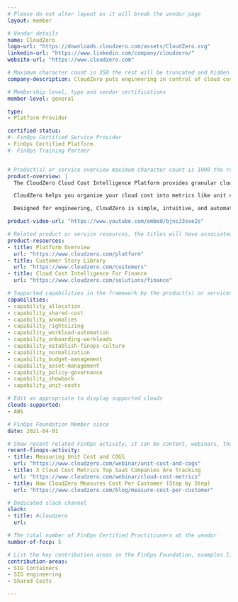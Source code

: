 ```yaml
---
# Please do not alter layout as it will break the vendor page
layout: member

# Vendor details
name: CloudZero
logo-url: "https://downloads.cloudzero.com/assets/CloudZero.svg"
linkedin-url: "https://www.linkedin.com/company/cloudzero/"
website-url: "https://www.cloudzero.com"

# Maximum character count is 350 the rest will be truncated and hidden automatically on your page
company-description: CloudZero puts engineering in control of cloud cost, by connecting technical decisions to business results. For software-driven companies focused on growing margins, the CloudZero Cloud Cost Intelligence Platform translates cost data into a shared language for finance and engineering — answering the what, why, and when, rather than just how much.

# Membership level, type and vendor certifications
member-level: general

type:
- Platform Provider

certified-status:
#- FinOps Certified Service Provider
- FinOps Certified Platform
#- FinOps Training Partner


# Product(s) or service overview maximum character count is 1000 the rest will be truncated and hidden automatically on your page
product-overview: |
  The CloudZero Cloud Cost Intelligence Platform provides granular cloud cost visibility, across flexible, business-centric dimensions, without the typical pitfalls of cloud cost management.

  CloudZero helps you organize your cloud cost into metrics like unit cost, cost per customer, cost per product feature, and more — without requiring tagging. Companies can get seamless COGS visibility, even on cloud-native architecture that can typically cause blindspots — such as Kubernetes, multi-tenancy, microservices, Snowflake, and more.

  Designed for engineering, CloudZero is simple, intuitive, and automated — enabling teams to decentralize cost data to engineering teams and build a culture of cost consciousness. With automated cost anomaly alerts in Slack, based on relevant cost dimensions like features and dev teams, teams can move fast and experiment with fast feedback and cost guardrails. Deep context and integrations with popular CI/CD tools help teams quickly explore and debug cost issues.

product-video-url: "https://www.youtube.com/embed/bjncJ3sxe2s"

# Related product or service resources, the titles will have associated URLs, e.g. product
product-resources:
- title: Platform Overview
  url: "https://www.cloudzero.com/platform"
- title: Customer Story Library
  url: "https://www.cloudzero.com/customers"
- title: Cloud Cost Intelligence For Finance
  url: "https://www.cloudzero.com/solutions/finance"

# Supported capabilities in the framework by the product(s) or services. Match the page-identifier per capability in order for the capability to show up on the vendor page.
capabilities:
- capability_allocation
- capability_shared-cost
- capability_anomalies
- capability_rightsizing
- capability_workload-automation
- capability_onboarding-workloads
- capability_establish-finops-culture
- capability_normalization
- capability_budget-management
- capability_asset-management
- capability_policy-governance
- capability_showback
- capability_unit-costs

# Edit as appropriate to display supported clouds
clouds-supported:
- AWS

# FinOps Foundation Member since
date: 2021-04-01

# Show recent related FinOps activity, it can be content, webinars, thought leadership and include external links
recent-finops-activity:
- title: Measuring Unit Cost and COGS
  url: "https://www.cloudzero.com/webinar/unit-cost-and-cogs"
- title: 3 Cloud Cost Metrics Top SaaS Companies Are Tracking
  url: "https://www.cloudzero.com/webinar/cloud-cost-metrics"
- title: How CloudZero Measures Cost Per Customer (Step by Step)
  url: "https://www.cloudzero.com/blog/measure-cost-per-customer"

# Dedicated slack channel
slack:
- title: #cloudzero
  url:

# The total number of FinOps Certified Practitioners at the vendor
number-of-focp: 5

# List the key contribution areas in the FinOps Foundation, examples listed
contribution-areas:
- SIG Containers
- SIG engineering
- Shared Costs

---
```

